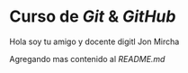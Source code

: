 # Curso de _Git_ & _GitHub_

Hola soy tu amigo y docente digitl Jon Mircha

Agregando mas contenido al _README.md_
